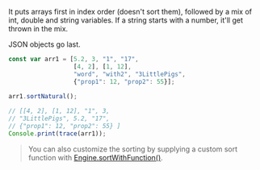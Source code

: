 It puts arrays first in index order (doesn't sort them), followed by a mix of int, double and string variables. If a string starts with a number, it'll get thrown in the mix.

JSON objects go last.

```javascript
const var arr1 = [5.2, 3, "1", "17", 
				  [4, 2], [1, 12], 
				  "word", "with2", "3LittlePigs", 
				  {"prop1": 12, "prop2": 55}];
				  
arr1.sortNatural();

// [[4, 2], [1, 12], "1", 3, 
// "3LittlePigs", 5.2, "17", 
// {"prop1": 12, "prop2": 55} ]
Console.print(trace(arr1)); 
```

> You can also customize the sorting by supplying a custom sort function with [Engine.sortWithFunction()](/scripting/scripting-api/engine#sortwithfunction).